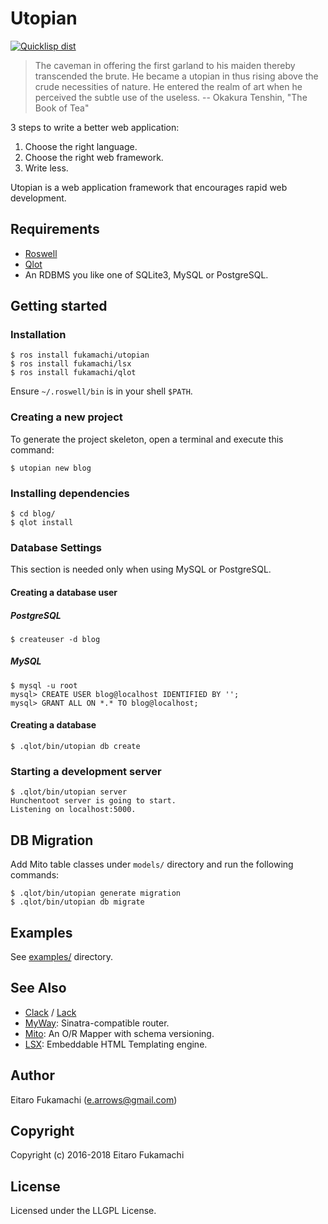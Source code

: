 # Utopian

[![Quicklisp dist](http://quickdocs.org/badge/utopian.svg)](http://quickdocs.org/utopian/)

> The caveman in offering the first garland to his maiden thereby transcended the brute. He became a utopian in thus rising above the crude necessities of nature. He entered the realm of art when he perceived the subtle use of the useless.
> -- Okakura Tenshin, "The Book of Tea"

3 steps to write a better web application:

1. Choose the right language.
2. Choose the right web framework.
3. Write less.

Utopian is a web application framework that encourages rapid web development.

## Requirements

* [Roswell](https://github.com/roswell/roswell)
* [Qlot](https://github.com/fukamachi/qlot)
* An RDBMS you like one of SQLite3, MySQL or PostgreSQL.

## Getting started

### Installation

```
$ ros install fukamachi/utopian
$ ros install fukamachi/lsx
$ ros install fukamachi/qlot
```

Ensure `~/.roswell/bin` is in your shell `$PATH`.

### Creating a new project

To generate the project skeleton, open a terminal and execute this command:

```
$ utopian new blog
```

### Installing dependencies

```
$ cd blog/
$ qlot install
```

### Database Settings

This section is needed only when using MySQL or PostgreSQL.

#### Creating a database user

##### PostgreSQL

```
$ createuser -d blog
```

##### MySQL

```
$ mysql -u root
mysql> CREATE USER blog@localhost IDENTIFIED BY '';
mysql> GRANT ALL ON *.* TO blog@localhost;
```

#### Creating a database

```
$ .qlot/bin/utopian db create
```

### Starting a development server

```
$ .qlot/bin/utopian server
Hunchentoot server is going to start.
Listening on localhost:5000.
```

## DB Migration

Add Mito table classes under `models/` directory and run the following commands:

```
$ .qlot/bin/utopian generate migration
$ .qlot/bin/utopian db migrate
```

## Examples

See [examples/](https://github.com/fukamachi/utopian/tree/next/examples) directory.

## See Also

- [Clack](https://github.com/fukamachi/clack) / [Lack](https://github.com/fukamachi/lack)
- [MyWay](https://github.com/fukamachi/myway): Sinatra-compatible router.
- [Mito](https://github.com/fukamachi/mito): An O/R Mapper with schema versioning.
- [LSX](https://github.com/fukamachi/lsx): Embeddable HTML Templating engine.

## Author

Eitaro Fukamachi (e.arrows@gmail.com)

## Copyright

Copyright (c) 2016-2018 Eitaro Fukamachi

## License

Licensed under the LLGPL License.
